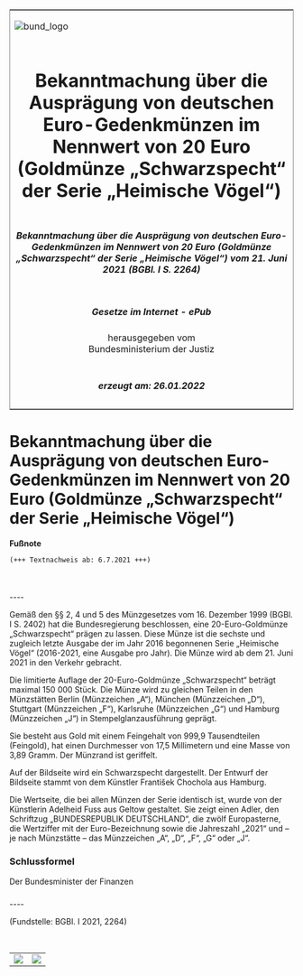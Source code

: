 <span id="DECKBLATT.html"></span>

<table border="0" frame="border" width="100%">

<tr valign="top">

<td align="left">

![bund\_logo](BfJ_2021_Web_de_de.gif)

</td>

<td align="right">

 

</td>

</tr>

<tr align="center" valign="middle">

<td colspan="2">

# Bekanntmachung über die Ausprägung von deutschen Euro-Gedenkmünzen im Nennwert von 20 Euro (Goldmünze „Schwarzspecht“ der Serie „Heimische Vögel“)

</td>

</tr>

<tr align="center" valign="middle">

<td colspan="2">

##### Bekanntmachung über die Ausprägung von deutschen Euro-Gedenkmünzen im Nennwert von 20 Euro (Goldmünze „Schwarzspecht“ der Serie „Heimische Vögel“) vom 21. Juni 2021 (BGBl. I S. 2264)

</td>

</tr>

<tr align="center" valign="middle">

<td colspan="2">

  
  

##### Gesetze im Internet - ePub  
  
herausgegeben vom  
Bundesministerium der Justiz

</td>

</tr>

<tr align="center" valign="bottom">

<td colspan="2">

  
  

##### erzeugt am: 26.01.2022

</td>

</tr>

</table>

<span id="BJNR226400021.html"></span>

# Bekanntmachung über die Ausprägung von deutschen Euro-Gedenkmünzen im Nennwert von 20 Euro (Goldmünze „Schwarzspecht“ der Serie „Heimische Vögel“)

<div>

  
**Fußnote**

<div class="jnhtml">

<div>

<div class="jurAbsatz">

  

``` 
(+++ Textnachweis ab: 6.7.2021 +++)

 
```

</div>

</div>

</div>

</div>

<span id="BJNR226400021BJNE000100000.html"></span>

###   
\----

<div>

<div class="jnhtml">

<div>

<div class="jurAbsatz">

Gemäß den §§ 2, 4 und 5 des Münzgesetzes vom 16. Dezember 1999 (BGBl. I
S. 2402) hat die Bundesregierung beschlossen, eine 20-Euro-Goldmünze
„Schwarzspecht“ prägen zu lassen. Diese Münze ist die sechste und
zugleich letzte Ausgabe der im Jahr 2016 begonnenen Serie „Heimische
Vögel“ (2016-2021, eine Ausgabe pro Jahr). Die Münze wird ab dem 21.
Juni 2021 in den Verkehr gebracht.

</div>

<div class="jurAbsatz">

Die limitierte Auflage der 20-Euro-Goldmünze „Schwarzspecht“ beträgt
maximal 150 000 Stück. Die Münze wird zu gleichen Teilen in den
Münzstätten Berlin (Münzzeichen „A“), München (Münzzeichen „D“),
Stuttgart (Münzzeichen „F“), Karlsruhe (Münzzeichen „G“) und Hamburg
(Münzzeichen „J“) in Stempelglanzausführung geprägt.

</div>

<div class="jurAbsatz">

Sie besteht aus Gold mit einem Feingehalt von 999,9 Tausendteilen
(Feingold), hat einen Durchmesser von 17,5 Millimetern und eine Masse
von 3,89 Gramm. Der Münzrand ist geriffelt.

</div>

<div class="jurAbsatz">

Auf der Bildseite wird ein Schwarzspecht dargestellt. Der Entwurf der
Bildseite stammt von dem Künstler František Chochola aus Hamburg.

</div>

<div class="jurAbsatz">

Die Wertseite, die bei allen Münzen der Serie identisch ist, wurde von
der Künstlerin Adelheid Fuss aus Geltow gestaltet. Sie zeigt einen
Adler, den Schriftzug „BUNDESREPUBLIK DEUTSCHLAND“, die zwölf
Europasterne, die Wertziffer mit der Euro-Bezeichnung sowie die
Jahreszahl „2021“ und – je nach Münzstätte – das Münzzeichen „A“, „D“,
„F“, „G“ oder „J“.

</div>

</div>

</div>

</div>

<span id="BJNR226400021BJNE000200000.html"></span>

### Schlussformel  

<div>

<div class="jnhtml">

<div>

<div class="jurAbsatz">

<span class="SP">Der Bundesminister der Finanzen</span>

</div>

</div>

</div>

</div>

<span id="BJNR226400021BJNE000300000.html"></span>

###   
\----

<div>

<div class="jnhtml">

<div>

<div class="jurAbsatz">

<div class="kommentar_Fundstelle">

(Fundstelle: BGBl. I 2021, 2264)

</div>

</div>

<div class="jurAbsatz">

 

</div>

|                                   |                                   |
| :-------------------------------: | :-------------------------------: |
| ![](bgbl1_2021_j2264-1_0010.jpeg) | ![](bgbl1_2021_j2264-1_0020.jpeg) |

</div>

</div>

</div>
